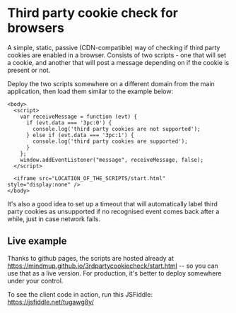 Third party cookie check for browsers
=====================================

A simple, static, passive (CDN-compatible) way of checking if third party cookies are enabled in a browser.
Consists of two scripts - one that will set a cookie, and another that will post a message depending on if the
cookie is present or not. 

Deploy the two scripts somewhere on a different domain from the main application, then load them similar to the 
example below:


````
<body>
  <script>
    var receiveMessage = function (evt) {
      if (evt.data === '3pc:0') {
        console.log('third party cookies are not supported');
      } else if (evt.data === '3pc:1') {
        console.log('third party cookies are supported');
      }
    };
    window.addEventListener("message", receiveMessage, false);
  </script>

  <iframe src="LOCATION_OF_THE_SCRIPTS/start.html" style="display:none" />
</body>
````

It's also a good idea to set up a timeout that will automatically label third party cookies as unsupported if no recognised event comes back
after a while, just in case network fails. 

## Live example

Thanks to github pages, the scripts are hosted already at https://mindmup.github.io/3rdpartycookiecheck/start.html -- so you can use that as a live
version. For production, it's better to deploy somewhere under your control. 

To see the client code in action, run this JSFiddle: https://jsfiddle.net/tugawg8y/
